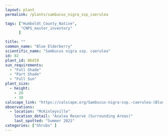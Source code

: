 ```yaml
---
layout: plant                                                              
permalink: /plants/sambucus_nigra_ssp_caerulea

tags: ["Humboldt_County_Native",
       "CNPS_master_inventory"
      ]

title: ""
common_name: "Blue Elderberry"
scientific_name: "Sambucus nigra ssp. caerulea"
id: 82
plant_id: 06d19
sun_requirements:
  - "Full Shade"
  - "Part Shade"
  - "Full Sun"
plant_size:
  - height: 
    - 20
    - 30
calscape_link: "https://calscape.org/Sambucus-nigra-ssp.-caerulea-(Blue-Elderberry)"
observations: 
  - location: "McKinleyville"
    location_detail: "Azalea Reserve (Surrounding Areas)"
    last_spotted: "Summer 2021"
categories: ["Shrubs" ]
---
```



